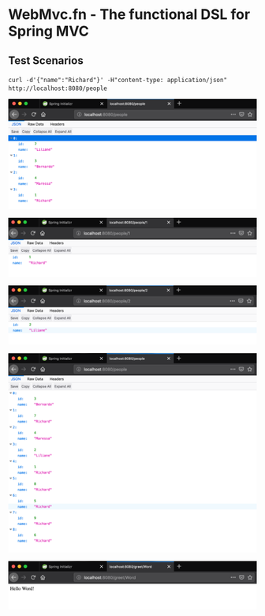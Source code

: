 # WebMvc.fn - The functional DSL for Spring MVC


## Test Scenarios

`curl -d'{"name":"Richard"}' -H"content-type: application/json" http://localhost:8080/people`

![](data/test-1.png) 

![](data/test-2.png) 

![](data/test-3.png)
 
![](data/test-4.png)

![](data/test-5.png) 

